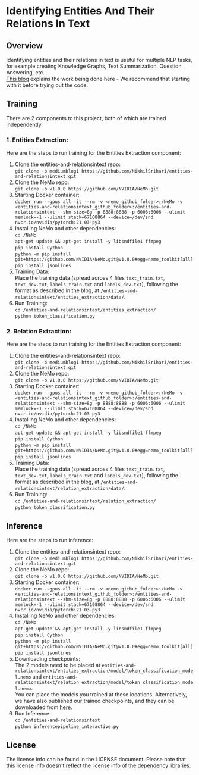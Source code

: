# Identifying Entities And Their Relations In Text

## Overview
Identifying entities and their relations in text is useful for multiple NLP tasks, for example creating Knowledge Graphs, Text Summarization, Question Answering, etc.  
[This blog](https://nikhilsrihari-nik.medium.com/identifying-entities-and-their-relations-in-text-76efa8c18194) explains the work being done here - We recommend that starting with it before trying out the code.

## Training
There are 2 components to this project, both of which are trained independently: 
 
### 1. Entities Extraction:
Here are the steps to run training for the Entities Extraction component:
1. Clone the entities-and-relationsintext repo:  
``git clone -b mediumblog1 https://github.com/NikhilSrihari/entities-and-relationsintext.git``  
2. Clone the NeMo repo:  
``git clone -b v1.0.0 https://github.com/NVIDIA/NeMo.git``  
3. Starting Docker container:   
``docker run --gpus all -it --rm -v <nemo_github_folder>:/NeMo -v <entities-and-relationsintext_github_folder>:/entities-and-relationsintext --shm-size=8g -p 8888:8888 -p 6006:6006 --ulimit memlock=-1 --ulimit stack=67108864 --device=/dev/snd nvcr.io/nvidia/pytorch:21.03-py3``  
3. Installing NeMo and other dependencies:  
``cd /NeMo``  
``apt-get update && apt-get install -y libsndfile1 ffmpeg``  
``pip install Cython``  
``python -m pip install git+https://github.com/NVIDIA/NeMo.git@v1.0.0#egg=nemo_toolkit[all]``  
``pip install jsonlines``  
4. Training Data:  
Place the training data (spread across 4 files ``text_train.txt``, ``text_dev.txt``, ``labels_train.txt`` and ``labels_dev.txt``), following the format as described in the blog, at ``/entities-and-relationsintext/entities_extraction/data/``.    
5. Run Training:  
``cd /entities-and-relationsintext/entities_extraction/``  
``python token_classification.py``

### 2. Relation Extraction:
Here are the steps to run training for the Entities Extraction component:
1. Clone the entities-and-relationsintext repo:  
``git clone -b mediumblog1 https://github.com/NikhilSrihari/entities-and-relationsintext.git``  
2. Clone the NeMo repo:  
``git clone -b v1.0.0 https://github.com/NVIDIA/NeMo.git``  
3. Starting Docker container:   
``docker run --gpus all -it --rm -v <nemo_github_folder>:/NeMo -v <entities-and-relationsintext_github_folder>:/entities-and-relationsintext --shm-size=8g -p 8888:8888 -p 6006:6006 --ulimit memlock=-1 --ulimit stack=67108864 --device=/dev/snd nvcr.io/nvidia/pytorch:21.03-py3``  
3. Installing NeMo and other dependencies:  
``cd /NeMo``  
``apt-get update && apt-get install -y libsndfile1 ffmpeg``  
``pip install Cython``  
``python -m pip install git+https://github.com/NVIDIA/NeMo.git@v1.0.0#egg=nemo_toolkit[all]``  
``pip install jsonlines``  
4. Training Data:  
Place the training data (spread across 4 files ``text_train.txt``, ``text_dev.txt``, ``labels_train.txt`` and ``labels_dev.txt``), following the format as described in the blog, at ``/entities-and-relationsintext/relation_extraction/data/``.    
5. Run Training:  
``cd /entities-and-relationsintext/relation_extraction/``  
``python token_classification.py``

## Inference
Here are the steps to run inference:
1. Clone the entities-and-relationsintext repo:  
``git clone -b mediumblog1 https://github.com/NikhilSrihari/entities-and-relationsintext.git``  
2. Clone the NeMo repo:  
``git clone -b v1.0.0 https://github.com/NVIDIA/NeMo.git``  
3. Starting Docker container:   
``docker run --gpus all -it --rm -v <nemo_github_folder>:/NeMo -v <entities-and-relationsintext_github_folder>:/entities-and-relationsintext --shm-size=8g -p 8888:8888 -p 6006:6006 --ulimit memlock=-1 --ulimit stack=67108864 --device=/dev/snd nvcr.io/nvidia/pytorch:21.03-py3``  
3. Installing NeMo and other dependencies:  
``cd /NeMo``  
``apt-get update && apt-get install -y libsndfile1 ffmpeg``  
``pip install Cython``  
``python -m pip install git+https://github.com/NVIDIA/NeMo.git@v1.0.0#egg=nemo_toolkit[all]``  
``pip install jsonlines``  
4. Downloading checkpoints:  
The 2 models need to be placed at ``entities-and-relationsintext/entities_extraction/model/token_classification_model.nemo`` and ``entities-and-relationsintext/relation_extraction/model/token_classification_model.nemo``.  
You can place the models you trained at these locations. Alternatively, we have also published our trained checkpoints, and they can be downloaded from [here](https://drive.google.com/drive/folders/11G0p1uiSS2vqBnSd37KyACPuEiM3WyxA?usp=sharing).    
5. Run Inference:  
``cd /entities-and-relationsintext``  
``python inferencepipeline_interactive.py``

## License
The license info can be found in the LICENSE document. Please note that this license info doesn't reflect the license info of the dependency libraries. 